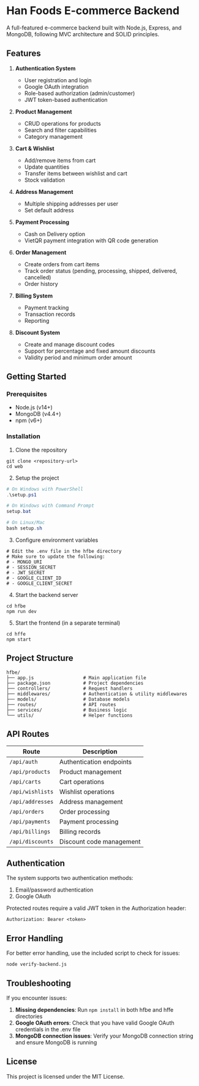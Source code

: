 # Han Foods E-commerce Backend

A full-featured e-commerce backend built with Node.js, Express, and MongoDB, following MVC architecture and SOLID principles.

## Features

1. **Authentication System**
   - User registration and login
   - Google OAuth integration
   - Role-based authorization (admin/customer)
   - JWT token-based authentication

2. **Product Management**
   - CRUD operations for products
   - Search and filter capabilities
   - Category management

3. **Cart & Wishlist**
   - Add/remove items from cart
   - Update quantities
   - Transfer items between wishlist and cart
   - Stock validation

4. **Address Management**
   - Multiple shipping addresses per user
   - Set default address

5. **Payment Processing**
   - Cash on Delivery option
   - VietQR payment integration with QR code generation

6. **Order Management**
   - Create orders from cart items
   - Track order status (pending, processing, shipped, delivered, cancelled)
   - Order history

7. **Billing System**
   - Payment tracking
   - Transaction records
   - Reporting

8. **Discount System**
   - Create and manage discount codes
   - Support for percentage and fixed amount discounts
   - Validity period and minimum order amount

## Getting Started

### Prerequisites
- Node.js (v14+)
- MongoDB (v4.4+)
- npm (v6+)

### Installation

1. Clone the repository
```
git clone <repository-url>
cd web
```

2. Setup the project
```powershell
# On Windows with PowerShell
.\setup.ps1

# On Windows with Command Prompt
setup.bat

# On Linux/Mac
bash setup.sh
```

3. Configure environment variables
```
# Edit the .env file in the hfbe directory
# Make sure to update the following:
# - MONGO_URI
# - SESSION_SECRET
# - JWT_SECRET
# - GOOGLE_CLIENT_ID
# - GOOGLE_CLIENT_SECRET
```

4. Start the backend server
```
cd hfbe
npm run dev
```

5. Start the frontend (in a separate terminal)
```
cd hffe
npm start
```

## Project Structure

```
hfbe/
├── app.js                  # Main application file
├── package.json            # Project dependencies
├── controllers/            # Request handlers
├── middlewares/            # Authentication & utility middlewares
├── models/                 # Database models
├── routes/                 # API routes
├── services/               # Business logic
└── utils/                  # Helper functions
```

## API Routes

| Route | Description |
|-------|-------------|
| `/api/auth` | Authentication endpoints |
| `/api/products` | Product management |
| `/api/carts` | Cart operations |
| `/api/wishlists` | Wishlist operations |
| `/api/addresses` | Address management |
| `/api/orders` | Order processing |
| `/api/payments` | Payment processing |
| `/api/billings` | Billing records |
| `/api/discounts` | Discount code management |

## Authentication

The system supports two authentication methods:
1. Email/password authentication
2. Google OAuth

Protected routes require a valid JWT token in the Authorization header:
```
Authorization: Bearer <token>
```

## Error Handling

For better error handling, use the included script to check for issues:
```
node verify-backend.js
```

## Troubleshooting

If you encounter issues:

1. **Missing dependencies**: Run `npm install` in both hfbe and hffe directories
2. **Google OAuth errors**: Check that you have valid Google OAuth credentials in the .env file
3. **MongoDB connection issues**: Verify your MongoDB connection string and ensure MongoDB is running

## License

This project is licensed under the MIT License.

